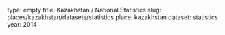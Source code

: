 type: empty
title: Kazakhstan / National Statistics
slug: places/kazakhstan/datasets/statistics
place: kazakhstan
dataset: statistics
year: 2014
